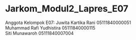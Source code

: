 # Jarkom_Modul2_Lapres_E07
Anggota Kelompok E07:
Juwita Kartika Rani		05111840000051</br>
Muhammad Rafi Yudhistira    05111840000115</br> 
Siti Munawaroh  		 05111840007004</br>
